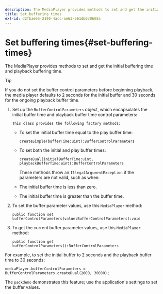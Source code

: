 ```yaml
---
description: The MediaPlayer provides methods to set and get the initial buffering time and playback buffering time.
title: Set buffering times
exl-id: d2fbae05-2190-4acc-ae63-561db030608a
---
```

# Set buffering times{#set-buffering-times}

The MediaPlayer provides methods to set and get the initial buffering time and playback buffering time.

>[!TIP]
>
>If you do not set the buffer control parameters before beginning playback, the media player defaults to 2 seconds for the initial buffer and 30 seconds for the ongoing playback buffer time.

1. Set up the `BufferControlParameters` object, which encapsulates the initial buffer time and playback buffer time control parameters:

       This class provides the following factory methods:

    * To set the initial buffer time equal to the play buffer time:     
    
      ```    
      createSimple(bufferTime:uint):BufferControlParameters
      ```    
    
    * To set both the initial and play buffer times:     
    
      ```    
      createDual(initialBufferTime:uint, playbackBufferTime:uint):BufferControlParameters 
      
      ```

       These methods throw an `IllegalArgumentException` if the parameters are not valid, such as when:

    * The initial buffer time is less than zero. 
    * The initial buffer time is greater than the buffer time.

1. To set the buffer parameter values, use this `MediaPlayer` method:

   ```
   public function set bufferControlParameters(value:BufferControlParameters):void
   ```

1. To get the current buffer parameter values, use this `MediaPlayer` method:

   ```
   public function get bufferControlParameters():BufferControlParameters
   ```

<!--<a id="example_B5C5004188574D8D8AB8525742767280"></a>-->

For example, to set the initial buffer to 2 seconds and the playback buffer time to 30 seconds:

```
mediaPlayer.bufferControlParameters = BufferControlParameters.createDual(2000, 30000); 
```

The `psdkdemo` demonstrates this feature; use the application's settings to set the buffer values.
